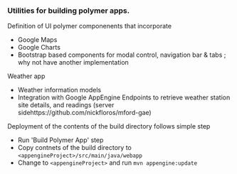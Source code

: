 ### Utilities for building polymer apps.

Definition of UI polymer componenents that incorporate
- Google Maps
- Google Charts
- Bootstrap based components for modal control, navigation bar & tabs ; why not have another implementation

Weather app 
- Weather information models
- Integration with Google AppEngine Endpoints to retrieve weather station site details, and readings (server sidehttps://github.com/nickfloros/mford-gae)

Deployment of the contents of the build directory follows simple step
- Run 'Build Polymer App' step
- Copy contnets of the build directory to `<appengineProject>/src/main/java/webapp`
- Change to `<appengineProject>` and run `mvn appengine:update`   